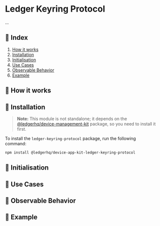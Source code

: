 # Ledger Keyring Protocol

...

## 🔹 Index

1. [How it works](#-how-it-works)
2. [Installation](#-installation)
3. [Initialisation](#-initialisation)
4. [Use Cases](#-use-cases)
5. [Observable Behavior](#-observable-behavior)
6. [Example](#-example)

## 🔹 How it works

## 🔹 Installation

> **Note:** This module is not standalone; it depends on the [@ledgerhq/device-management-kit](https://github.com/LedgerHQ/device-sdk-ts/tree/develop/packages/device-management-kit) package, so you need to install it first.

To install the `ledger-keyring-protocol` package, run the following command:

```sh
npm install @ledgerhq/device-app-kit-ledger-keyring-protocol
```

## 🔹 Initialisation

## 🔹 Use Cases

## 🔹 Observable Behavior

## 🔹 Example
